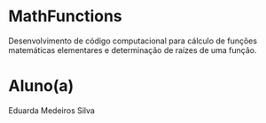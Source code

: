 # MathFunctions
Desenvolvimento de código computacional para cálculo de funções matemáticas elementares e determinação de raízes de uma função.

# Aluno(a)
Eduarda Medeiros Silva

